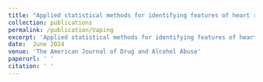 ```yaml
---
title: "Applied statistical methods for identifying features of heart rate that are associated with nicotine vaping"
collection: publications
permalink: /publication/Vaping
excerpt: 'Applied statistical methods for identifying features of heart rate that are associated with nicotine vaping'
date:  June 2024
venue: 'The American Journal of Drug and Alcohol Abuse'
paperurl: ' '
citation: ' '
---
```

